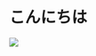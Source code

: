 <!DOCTYPE html>
<html>
<head>
   <title>onoryouta.github.io</title>
 </head>
 <body>
   <h1>こんにちは</h1>
   <img src="img/profile.jpg" />
 </body>
 </html>
 
